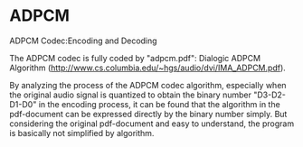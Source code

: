 # ADPCM
ADPCM Codec:Encoding and Decoding

The ADPCM codec is fully coded by "adpcm.pdf": Dialogic ADPCM Algorithm (http://www.cs.columbia.edu/~hgs/audio/dvi/IMA_ADPCM.pdf).

By analyzing the process of the ADPCM codec algorithm, especially when the original audio signal is quantized to obtain the binary number "D3-D2-D1-D0" in the encoding process, it can be found that the algorithm in the pdf-document can be expressed directly by the binary number simply. But considering the original pdf-document and easy to understand, the program is basically not simplified by algorithm.
